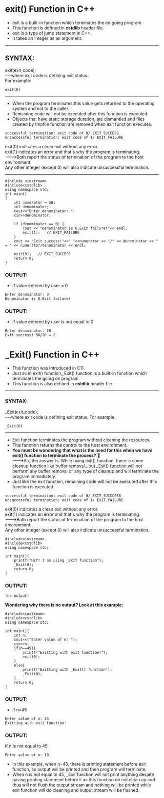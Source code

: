 # exit() Function in C++
* exit is a built-in function which terminates the on going program.
* This function is defined in **cstdlib** header file.
* exit is a type of jump statement in C++.
* It takes an integer as an argument.
***
## SYNTAX:  
exit(exit_code);  
---where exit code is defining exit status.  
For example:
```
exit(0)
```
***
* When the program terminates,this value gets returned to the operating system and not to the caller.
* Remaining code will not be executed after this function is executed.
* Objects that have static storage duration, are dismantled and files created by tmpfile function are removed when exit function executes.
```
successful termination: exit code of 0/ EXIT_SUCCESS
unsuccessful termination: exit code of 1/ EXIT_FAILURE 
```
exit(0) indicates a clean exit without any error.  
exit(1) indicates an error and that's why the program is terminating.  
--->Both report the status of termination of the program to the host environment.  
Any other integer (except 0) will also indicate unsuccessful termination. 
***
```
#include <iostream>
#include<cstdlib>
using namespace std;
int main()
{
    int numerator = 50;
    int denominator;
    cout<<"Enter denominator: ";
    cin>>denominator;
    
    if (denominator == 0) {
        cout << "Denominator is 0.Exit failure!"<< endl;
        exit(1);   // EXIT_FAILURE
    }
    cout << "Exit success!"<<" "<<numerator << "/" << denominator << " = " << numerator/denominator << endl;
    
    exit(0);   // EXIT_SUCCESS
    return 0;
}
```
### OUTPUT:
* if value entered by user = 0
```
Enter denominator: 0
Denominator is 0.Exit failure!
```
### OUTPUT:
* if value entered by user is not equal to 0
```
Enter denominator: 20
Exit success! 50/20 = 2
```
# _Exit() Function in C++
* This function was introduced in C11.
* Just as in exit() function,_Exit() function is a built-in function which terminates the going on program.
* This function is also defined in **cstdlib** header file.
***
### SYNTAX:
_Exit(exit_code);  
---where exit code is defining exit status.
For example:
```
_Exit(0)
```
***
* Exit function terminates the program without cleaning the resources.
* This function returns the control to the host environment.
* **You must be wondering that what is the need for this when we have exit() function to terminate the process?**  🤔  
--->So, the answer is: While using exit() function, there is some cleanup function like buffer removal...but _Exit() function will not perform any buffer removal or any type of cleanup and will terminate the program immediately.
* Just like the exit function, remaining code will not be executed after this function is executed.
```
successful termination: exit code of 0/ EXIT_SUCCCESS
unsuccessful termination: exit code of 1/ EXIT_FAILURE 
```
exit(0) indicates a clean exit without any error.  
exit(1) indicates an error and that's why the program is terminating.  
--->Both report the status of termination of the program to the host environment.  
Any other integer (except 0) will also indicate unsuccessful termination.
```
#include<iostream>
#include<cstdlib>
using namespace std;

int main(){
    printf("HEY! I am using _EXIT function");
    _Exit(0);
    return 0;
}
```
### OUTPUT:
```
(no output)
```
**Wondering why there is no output? Look at this example:**
```
#include<iostream>
#include<cstdlib>
using namespace std;

int main(){
    int n;
    cout<<("Enter value of n: ");
    cin>>n;
    if(n==45){
        printf("Exitting with exit function!");
        exit(0);
    }
    else{
        printf("Exitting with _Exit() function");
        _Exit(0);
    }
    return 0;
}
```
### OUTPUT:
* if n=45
```
Enter value of n: 45
Exitting with exit function!
```
### OUTPUT:
if n is not equal to 45
```
Enter value of n: 10
```
* In this example, when n=45, there is printing statement before exit function, so output will be printed and then program will terminate.  
* When n is not equal to 45,  _Exit function will not print anything despite having printing statement before it as this function do not clean up  and thus will not flush the output stream and nothing will be printed while exit function will do cleaning and output stream will be flushed.


